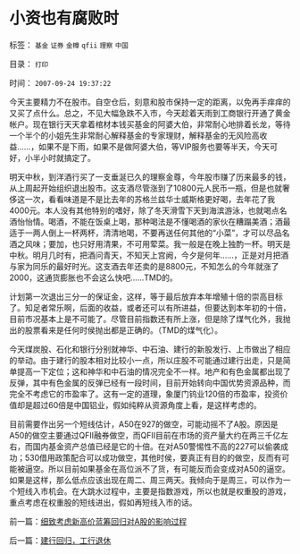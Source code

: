 # 小资也有腐败时

标签： `基金` `证券` `金樽` `qfii` `理察` `中国` 

目录： `打印`

时间： `2007-09-24 19:37:22`

今天主要精力不在股市。自空仓后，刻意和股市保持一定的距离，以免再手痒痒的又买了点什么。总之，不见大幅急跌不入市，今天趁着天雨到工商银行开通了黄金帐户。现在银行天天拿着棺材本钱买基金的阿婆大伯，非常耐心地排着长龙，等待一个半个的小姐先生非常耐心解释基金的专家理财，解释基金的无风险高收益……，如果不是下雨，如果不是做阿婆大伯，等VIP服务也要等半天，今天可好，小半小时就搞定了。

明天中秋，到洋酒行买了一支垂涎已久的理察金尊，今年股市赚了历来最多的钱，从上周起开始组织退出股市。这支酒尽管涨到了10800元人民币一瓶，但是也就奢侈这一次，看看味道是不是比去年的苏格兰兹华士威斯格更好喝，去年花了我4000元。本人没有其他特别的嗜好，除了冬天滑雪下天到海滨游泳，也就喝点名酒怡怡情。喝酒，不能在饭桌上喝，那种喝法是不懂喝酒的家伙在糟蹋美酒；酒最适于一两人倒上一杯两杯，清清地喝，不要再送任何其他的“小菜”，才可以尽品名酒之风味；要加，也只好用清果，不可用荤菜。我一般是在晚上独酌一杯。明天是中秋。明月几时有，把酒问青天，不知天上宫阙，今夕是何年……，正是对月把酒与家为同乐的最好时光。这支酒去年还卖的是8800元，不知怎么的今年就涨了2000，这通货膨胀也不会这么快吧……TMD的。

计划第一次退出三分一的保证金，这样，等于最后放弃本年增殖十倍的崇高目标了。知足者常乐啊，后面的收益，或者还可以有所进益，但要达到本年初的十倍，目前市况基本上是不可能了。尽管目前指数还有所上涨，但是除了煤气化外，我抛出的股票看来是任何时侯抛出都是正确的。（TMD的煤气化）。

今天煤炭股、石化和银行分别就神华、中石油、建行的新股发行、上市做出了相应的举动。由于建行的股本相对比较小一点，所以庄股不可能通过建行出走，只是简单提高一下定位；这和神华和中石油的情况完全不一样。地产和有色金属都出现了反弹，其中有色金属的反弹已经有一段时间，目前开始转向中国优势资源品种，而完全不考虑它的市盈率了。这有一定的道理，象厦门钨业120倍的市盈率，投资价值却是超过60倍是中国铝业，假如纯粹从资源角度上看，是这样考虑的。

目前需要作出另一个短线估计，A50在927的做空，可能动摇不了A股。原因是A50的做空主要通过QFII融券做空，而QFII目前在市场的资产量大约在两三千亿左右，而国内基金资产总值已经是它的十倍。在对A50警惕性不高的227可以偷袭成功；530借用政策配合可以成功做空，其他时侯，要真正有目的的做空，反而有可能被逼空。所以目前如果基金在高位派不了货，有可能反而会变成对A50的逼空。如果是这样，那么低点应该出现在周二、周三两天。我倾向于是周三，可以作为一个短线入市机会。在大跳水过程中，主要是指数游戏，所以也就是权重股的游戏，重点考虑在权重股的短线进出，假如再短线入市的话。



前一篇：[细致考虑新高价蓝筹回归对A股的影响过程](../../../2007/9/24/细致考虑新高价蓝筹回归对A股的影响过程.md)

后一篇：[建行回归，工行退休](../../../2007/9/25/建行回归，工行退休.md)